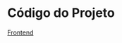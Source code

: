 # Código do Projeto

[Frontend](https://github.com/ICEI-PUC-Minas-PPLCC-TI/Timebox/tree/master/Codigo/frontend)
